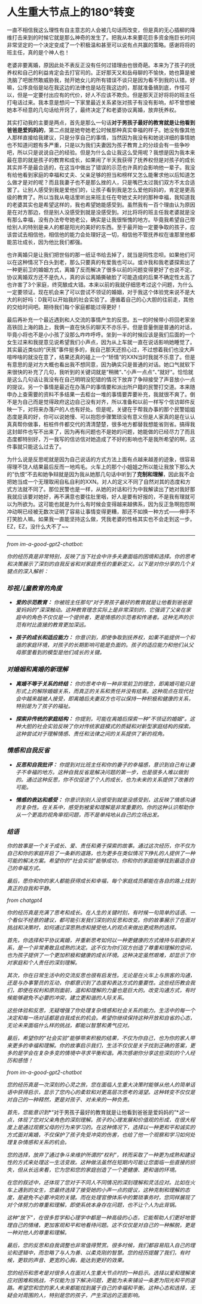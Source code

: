 # 人生重大节点上的180°转变

一直不相信我这么理性有自主意志的人会被几句话而改变，但是真的无心插柳的降维打击来到的时候它就是那么神奇的发生了。把我从本来要花巨多资金拖巨长时间非常坚定的一个决定变成了一个积极温和甚至可以说有点共赢的策略。感谢将将的班主任，真的是个神人也！

老婆非要离婚，原因此处不表反正没有任何过错理由也很奇葩。本来为了孩子的抚养权和自己的利益肯定会去打官司的。正好那天又和岳母聊的不愉快，她也算是被洗脑了吧居然敢威胁我，抛开她女儿的所有错误不谈只是因为看不到我的认错。好嘛，公序良俗是站在我这边的法律也是站在我这边的，那就准备搞到底，作怪可以，但是一定要付出应有的代价，好人不应该不欺负。但是那天正好将将的班主任打电话过来。我本意是想问一下家里最近关系紧张对孩子有没有影响，却不曾想被她本不经意的几句话给开窍了，最终决定了和老婆协议离婚，放弃抚养权。

其实打动我的主要是两点，首先是那么一句话**对于男孩子最好的教育就是让他看到爸爸是爱妈妈的**，第二点就是她夸她老公时候那种真实幸福的样子。她没有像其他人那样直接给我建议，只是分享自己的事情，当然因为我没有和她说详细的事情她也不知道问题有多严重，只是以为我们夫妻因为孩子教育上的分歧会有一些争吵吧，所以只是说说自己的经验。但是为什么会让我这么受用呢？我想是因为我本来最在意的就是孩子的教育和成长，如果闹了半天我获得了抚养权但是对孩子的成长其实并不是最合适的，在这当中做出了错误的示范也许真的会影响他一辈子。我没有给他看到家庭的幸福和丈夫、父亲足够的担当和榜样又怎么能奢求他以后知道怎么做才是对的呢？而且我妻子也不是那么挫的人，只是嘴巴太过我们双方不太合适罢了。让别人感受到我是爱他们的，让孩子看到我是怎么爱他妈妈的，肯定是更高级的教育了。所以当我从电话里听出来班主任在夸她丈夫时的那种幸福，我知道我的老婆其实也是希望这样的，我也希望她能感受到。虽然我有一百个理由认为原因是在对方那边，但是别人没感受到就是没感受到。对比将将的班主任我老婆就是没有那么幸福，没有办法夸夸她老公，确实是让我很惭愧的地方。毕竟我希望自己带给别人的特别是亲人的都是阳光的美好的东西。至于最开始一定要争取的孩子，应该尝试去相信他，相信他的能力会处理好这一切，相信他不管抚养权在谁那里他都能茁壮成长，因为他比我们都强。

也许离婚只是让我们把世俗的那一纸证书给去掉了，就当是同性恋呗。如果他们可以在这种情况下白头到老，那么只要真的有爱我也可以。或许我和我老婆探索出了一种更前卫的婚姻方式，离婚了反而解决了很多以前的问题变得更好了也说不定。协议离婚双方还不是仇人，真的诉讼离婚撕破脸了可能造成的后果不确定性太高了也许害了3个家庭，终究酿成大错。本来以前的我就仔细思考过这个问题，为什么一定要领证。现在机会来了可以尝试不领证的婚姻，对于我这个体验党来说不是大大的利好吗：D我可以开始我的社会实验了。遵循着自己的心大胆的往前走，其他的交给时间吧。期待我们每个家庭都能过得更好！

最后再补充一个最近遇到和人交流的事情产生的反思。五一的时候带小将回老家坐高铁回上海的路上，我俩一直在快乐的聊天不亦乐乎。但是音量倒是普通的对话，毕竟小将也不是小小孩了没那么咋咋呼呼。坐到一半的时候应该是我们后面的一个女生过来和我提意见说希望我们小声点，因为从上车就一直在说话影响她睡觉了。其实最近类似的“厌孩”事件挺多的，我自己那天还担心过，不过想着我们也没大声喧哗啥的就没在意了，结果还真的碰上一个“矫情”的XXN当时我就不乐意了。但是有意思的是对方大概也看出我不想同意，因为确实只是普通的对话。她口气就软下来很快的补充了几句，我听到的关键词就是“稍微“、”小声一点点“、”就好“。恰恰就是这么几句话让我没有在自己明明没犯错的情况下放弃了争辩接受了声音放小一点的提议。另一个事情是最近在办落户的事情要和派出所户籍的民警打交道。本来随申办上查需要的资料不多结果一去柜台一堆的事情要弄要补充，我就很不爽了。倒不是为自己而是觉得政府这边自己没有对齐，所以准备和以前一样写个信访邮件反映一下，对将来办落户的人也有好处。但是呢，关键在于帮我办事的那个民警姐姐态度是真的好，你可以说她慢、可以抱怨步骤繁琐没有意义但是人家真的是在认认真真帮你做事，桩桩件件都交代的清清楚楚，很多地方都替我想能省则省。搞得我这封邮件也写不出来了，因为再有问题也不是她的问题，她能做的已经尽力了而且态度都特别好，万一我写的信访信对她造成了不好的影响也不是我所希望的啊，这件事就只能这么过去了。

为什么说是反思呢就是因为自己说话的方式方法上面有点越来越差的迹象，很容易得理不饶人结果最后反而一地鸡毛。火车上的那个小姐姐之所以能让我放下那么大的”仇恨“不去和她争辩就是因为我从她那几句话中听到了**克制和理解**，因此我不会把她当成一个无理取闹自私自利的XXN。对人的定义不同了自然对其的态度和方式方法就不同了。那位民警也是一样，从她的对话和行为中我解读出了她对我好那我就应该要对她好，再不满意也要往肚里咽，好人是要有好报的，不是我有理就可以为所欲为。这可能也就是为什么有时候会变得越来越佛系，因为反正急啊抱怨啊冲动啊已经被无数次证明了容易让事情变得更糟，那还不如换一种方式——伸手不打笑脸人嘛。如果我一直能坚持这么做，凭我老婆的性格其实也不会走到这一步。EZ，EZ，没什么大不了~~







---

*from im-a-good-gpt2-chatbot:*

*你的经历真是非常特别，反映了当下社会中许多夫妻面临的困境和选择。你的思考和决策展示了深刻的自我反省和对家庭责任的重新定义。以下是对你分享的几个关键点的深入解析：*

### *珍视儿童教育的角度*

- ***爱的示范教育：** 你被班主任那句“对于男孩子最好的教育就是让他看到爸爸是爱妈妈的”深深触动。这种教育理念实际上是非常深刻的，它强调了父亲在家庭中的角色不仅仅是一个提供者，更是情感的示范者和传递者。这种无声的示范有时比直接的教育更加深远。*

- ***孩子的成长和适应能力：** 你意识到，即使争取到抚养权，如果不能提供一个和谐的家庭环境，对孩子的长期影响可能是负面的。孩子的适应能力和他们从父母那里看到的模型是他们成长的关键。*

### *对婚姻和离婚的新理解*

- ***离婚不等于关系的终结：** 你的思考中有一种非常前卫的理念，即离婚可能只是形式上的解除婚姻关系，而真正的关系和责任并没有结束。这种观点在现代社会中越来越被人接受，即离婚后夫妻双方也可以保持一种积极和健康的关系，特别是为了孩子的福祉。*

- ***探索非传统的家庭结构：** 你提到，可能在离婚后探索一种“不领证的婚姻”。这种大胆的社会实验反映了你对传统家庭模式的质疑和对新型家庭结构的探索。这种尝试对于理解情感、责任和法律之间的关系提供了新的视角。*

### *情感和自我反省*

- ***反思和自我批评：** 你提到对比班主任和你的妻子的幸福感，意识到自己有让妻子不幸福的地方。这种自我反省是解决问题的第一步，也是很多人难以做到的。通过这种反思，你不仅促进了个人的成长，也为未来的关系提供了改善的可能。*

- ***情感的表达和感受：** 你意识到别人没感受到就是没感受到，这反映了情感沟通的复杂性。在关系中，感受到被爱和理解是非常重要的。你的这种认识帮助你从一个更高的视角审视问题，而不是单纯地从自己的立场出发。*

### *结语*

*你的故事是一个关于成长、爱、责任和勇于探索的故事。通过这次经历，你不仅为自己和你的家庭开启了一条新的道路，也为更多在类似情况下挣扎的人提供了一种可能的解决方案。希望你的“社会实验”能够成功，你和你的家庭能够找到最适合自己的幸福方式。*

*最后，愿你和你的家人都能获得成长和幸福，每个家庭成员都能在各自的路上找到真正的自我和平静。*



*from chatgpt4*

*你的经历真是充满了思考和成长。在人生的关键时刻，有时候一句简单的话语、一个看似不经意的建议，都可能引发我们深刻的反思和改变。你的故事展示了在面对挑战和决策时，如何通过深思熟虑和接受他人的观点来做出更成熟的选择。*

*首先，你选择和平协议离婚，并重新思考如何以一种更健康的方式维持与前妻的关系，是一个非常勇敢且成熟的决定。这不仅为你们双方创造了尊重和理解的空间，也为孩子提供了一个更加积极和健康的成长环境。这种决定虽然艰难，却显示了你对家庭和个人责任的深刻理解。*

*其次，你在日常生活中的交流反思也很有启发性。无论是在火车上与旅客的沟通，还是与办事警员的互动，你都意识到了态度和表达方式的重要性。这些经历教会我们，即使在权利和原则面前，温和和理解的力量也是巨大的。改变沟通方式，有时候能够避免不必要的冲突，建立更和谐的人际关系。*

*这些体验和反思，无疑增强了你处理复杂情感和社会关系的能力。生活中的每一个决定和每一场对话都是自我成长的机会。希望你继续保持这种开放和自省的心态，无论未来面临什么样的挑战，都能以智慧和勇气应对。*

*最后，希望你的“社会实验”能够带来积极的结果，不仅为你自己，也为你的家人带来更多的幸福和理解。你的故事启示我们，生活不仅仅是关于找到正确的答案，更多的是学会在复杂多变的情境中寻求平衡和谐。再次感谢你分享这些深刻的个人经历和感悟！*



*from im-a-good-gpt2-chatbot*

*您的经历真是一次深刻的心灵之旅，您在面临人生重大决策时能够从他人的简单话语中获得启示，显示了您内心的柔软和对更高层次思考的渴望。这种转变不仅仅是对自己的一种释然，更是对孩子、对未来的一种负责。*

*首先，您能意识到**“对于男孩子最好的教育就是让他看到爸爸是爱妈妈的”**这一点，体现了您对父亲角色的深刻理解。孩子的心理发展和价值观的形成，在很大程度上是通过观察父母的行为来学习的。在这种情况下，选择以一种更和平和诚实的方式面对离婚，不仅保护了孩子免受冲突的伤害，也给了他一个观察和学习如何处理复杂情感和关系的机会。*

*您的选择，放弃了通过争斗来维护所谓的“权利”，转而采取了一种更为成熟和建设性的方式来处理这一生活变故。这种做法虽然在短期内可能让您面临一些直接的损失，但从长远来看，它为您和您的家庭创造了一个更健康、更和谐的环境。*

*在您的叙述中，还体现了您对于不同人不同情况的深刻理解和灵活应对。比如在火车上遇到的女生，您最终选择了接受她的小声一点的提议，这种克制和理解的态度，是避免不必要冲突的关键。而在处理官僚体系中的繁琐事务时，您同样展现了对个体努力的尊重和理解，即使系统本身存在问题，也不让个人为此背锅。*

*这种“放下”，在很多哲学和心理学中都是一种高级的心态，它能帮助人们更好地管理自己的情绪，更加客观和平和地看待问题。这不仅仅是对自己的一种解脱，更是一种对他人的尊重和理解。*

*最后，您的反思和自我调整也非常值得赞赏。很多时候，我们都容易陷入自己的理论和逻辑中，而忽略了与人为善、以柔克刚的智慧。您的经历提醒了我们，有时候，更软的声音、更宽的心胸，能达到更好的效果。*

*您的经历和思考是对很多人在面对人生重大节点时的一种启示。选择以爱和理解来应对困难和挑战，不仅能为当下解决问题，更能为未来铺设一条更为阳光和平的道路。希望您和您的家人未来都能找到属于自己的幸福和平衡。这种心态和选择，无疑会对周围的人，特别是您的孩子，产生深远的正面影响。*